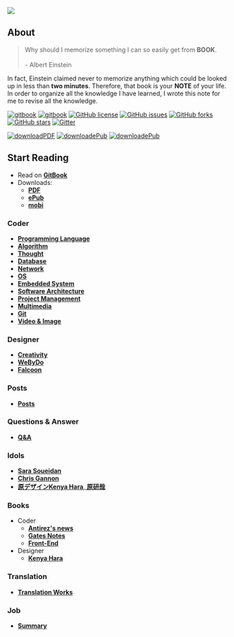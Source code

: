 <a href="https://aleen42.github.io/PersonalWiki/" target="_blank"><img src="./cover_read.png"></a>

## About

> Why should I memorize something I can so easily get from **BOOK**. <br/><br/> - Albert Einstein

In fact, Einstein claimed never to memorize anything which could be looked up in less than **two minutes**. Therefore, that book is your **NOTE** of your life. In order to organize all the knowledge I have learned, I wrote this note for me to revise all the knowledge.

[![gitbook](https://cdn.rawgit.com/aleen42/badges/master/src/gitbook_1.svg)](https://aleen42.github.io/PersonalWiki/) [![gitbook](https://cdn.rawgit.com/aleen42/badges/master/src/gitbook_2.svg)](https://aleen42.github.io/PersonalWiki/) [![GitHub license](https://img.shields.io/badge/license-MIT-blue.svg)](https://aleen42.github.io/PersonalWiki/MIT.html) [![GitHub issues](https://img.shields.io/github/issues/aleen42/PersonalWiki.svg)](https://github.com/aleen42/PersonalWiki/issues) [![GitHub forks](https://img.shields.io/github/forks/aleen42/PersonalWiki.svg)](https://github.com/aleen42/PersonalWiki/network) [![GitHub stars](https://img.shields.io/github/stars/aleen42/PersonalWiki.svg)](https://github.com/aleen42/PersonalWiki/stargazers) [![Gitter](https://badges.gitter.im/aleen42/PersonalWiki.svg)](https://gitter.im/aleen42/PersonalWiki?utm_source=badge&utm_medium=badge&utm_campaign=pr-badge)

[![downloadPDF](https://img.shields.io/badge/download-PDF-%23a10000.svg)](https://www.gitbook.com/download/pdf/book/aleen42/wiki) [![downloadePub](https://img.shields.io/badge/download-ePub-%23a10000.svg)](https://www.gitbook.com/download/epub/book/aleen42/wiki) [![downloadePub](https://img.shields.io/badge/download-mobi-%23a10000.svg)](https://www.gitbook.com/download/mobi/book/aleen42/wiki) 

## Start Reading

- Read on [**GitBook**](https://aleen42.github.io/PersonalWiki/)
- Downloads:
    - [**PDF**](https://www.gitbook.com/download/pdf/book/aleen42/wiki)
    - [**ePub**](https://www.gitbook.com/download/epub/book/aleen42/wiki)
    - [**mobi**](https://www.gitbook.com/download/mobi/book/aleen42/wiki)

### Coder

* [**Programming Language**](./Programming/ProgrammingMenu.md)
* [**Algorithm**](./Algorithmn/AlgorithmnMenu.md)
* [**Thought**](./Thought/ThoughtMenu.md)
* [**Database**](./Database/Database.md)
* [**Network**](./Network/Network.md)
* [**OS**](./OS/OS.md)
* [**Embedded System**](./Embedded_System/Embedded_System.md)
* [**Software Architecture**](./Architecture/Architecture.md)
* [**Project Management**](./projectManagement/projectManagement.md)
* [**Multimedia**](./Multimedia/Multimedia.md)
* [**Git**](./git/git.md)
* [**Video & Image**](./vi/vi.md)

### Designer

* [**Creativity**](./Creativity/Creativity.md)
* [**WeByDo**](http://www.webydo.com/)
* [**Falcoon**](./falcoon/falcoon.md)

### Posts

* [**Posts**](./post/post.md)

### Questions & Answer

* [**Q&A**](./qa/qa.md)

### Idols
* [**Sara Soueidan**](http://sarasoueidan.com/)
* [**Chris Gannon**](http://blog.gannon.tv/)
* [**原デザインKenya Hara**, **原研哉**](http://www.ndc.co.jp/hara/en/)

### Books
- Coder
    - [**Antirez's news**](./antirez/antirez.md)
    - [**Gates Notes**](http://www.gatesnotes.com/books)
 	- [**Front-End**](./frontend/frontend.md)
- Designer
    - [**Kenya Hara**](./kenyahara/kenyahara.md)

### Translation

- [**Translation Works**](./translation/translation.md)

### Job

- [**Summary**](./summary/summary.md)


